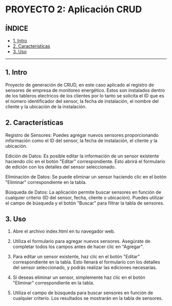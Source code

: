 # PROYECTO 2: Aplicación CRUD

## **ÍNDICE**

* [1. Intro](#1-intro)
* [2. Caracteristicas](#2-caracteristicas)
* [3. Uso](#3-uso)

****

## 1. Intro

Proyecto de generación de CRUD, en este caso aplicado al registro de sensores de empresa de monitoreo energético. Estos son instalados dentro de los tableros electricos de los clientes por lo tanto se solicita el ID que es el número identificador del sensor, la fecha de instalación, el nombre del cliente y la ubicación de la instalación. 

## 2. Características

Registro de Sensores: Puedes agregar nuevos sensores proporcionando información como el ID del sensor, la fecha de instalación, el cliente y la ubicación.

Edición de Datos: Es posible editar la información de un sensor existente haciendo clic en el botón "Editar" correspondiente. Esto abrirá el formulario de edición con los detalles del sensor seleccionado.

Eliminación de Datos: Se puede eliminar un sensor haciendo clic en el botón "Eliminar" correspondiente en la tabla.

Búsqueda de Datos: La aplicación permite buscar sensores en función de cualquier criterio (ID del sensor, fecha, cliente o ubicación). Puedes utilizar el campo de búsqueda y el botón "Buscar" para filtrar la tabla de sensores.

## 3. Uso

1. Abre el archivo index.html en tu navegador web.

2. Utiliza el formulario para agregar nuevos sensores. Asegúrate de completar todos los campos antes de hacer clic en "Agregar".

3. Para editar un sensor existente, haz clic en el botón "Editar" correspondiente en la tabla. Esto llenará el formulario con los detalles del sensor seleccionado, y podrás realizar las ediciones necesarias.

4. Si deseas eliminar un sensor, simplemente haz clic en el botón "Eliminar" correspondiente en la tabla.

5. Utiliza el campo de búsqueda para buscar sensores en función de cualquier criterio. Los resultados se mostrarán en la tabla de sensores.

